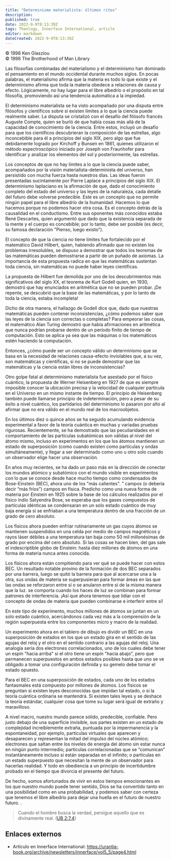 ```yaml
---
title: "Determinismo materialista: últimos ritos"
description: 
published: true
date: 2022-9-9T8:13:39Z
tags: Theology, Innerface International, article
editor: markdown
dateCreated: 2022-9-9T8:13:39Z
---
```


<p class="v-card v-sheet theme--light grey lighten-3 px-2">© 1998 Ken Glasziou<br>© 1998 The Brotherhood of Man Library</p>

Las filosofías combinadas del materialismo y el determinismo han dominado el pensamiento en el mundo occidental durante muchos siglos. En pocas palabras, el materialismo afirma que la materia es todo lo que existe y el determinismo afirma que toda la materia obedece a relaciones de causa y efecto. Lógicamente, no hay lugar para el libre albedrío o el propósito en tal filosofía, promoviendo así una tendencia automática a la impiedad.

El determinismo materialista se ha visto acompañado por una disputa entre filósofos y científicos sobre si existen límites a lo que la ciencia puede realmente saber. La disputa se cristalizó con el desafío del filósofo francés Auguste Compte, quien se burló de que había cosas más allá de la capacidad de conocimiento de la ciencia. Entre estos, incluyó un desafío para que los científicos descubrieran la composición de las estrellas, algo inconcebible para él a principios del siglo XIX, pero algo que fue debidamente logrado por Kirchoff y Bunsen en 1861, quienes utilizaron el método espectroscópico iniciado por Joseph von Fraunhofer para identificar y analizar los elementos del sol y posteriormente, las estrellas.

Los conceptos de que no hay límites a lo que la ciencia puede saber, acompañados por la visión materialista-determinista del universo, han persistido con mucha fuerza hasta nuestros días. Las ideas fueron presentadas sucintamente por Pierre Laplace a principios del siglo XIX. El determinismo laplaciano es la afirmación de que, dado el conocimiento completo del estado del universo y las leyes de la naturaleza, cada detalle del futuro debe volverse predecible. Este es un concepto que no permite ningún papel para el libre albedrío de la humanidad. Hacemos lo que hacemos porque no podemos hacer otra cosa. Es el concepto detrás de la causalidad en el conductismo. Entre sus oponentes más conocidos estaba René Descartes, quien argumentó que dado que la existencia separada de la mente y el cuerpo es concebible; por lo tanto, debe ser posible (es decir, su famosa declaración "Pienso, luego existo").

El concepto de que la ciencia no tiene límites fue fortalecido por el matemático David Hilbert, quien, habiendo afirmado que no existen los problemas irresolubles, se dispuso a demostrar que todos los teoremas de las matemáticas pueden demostrarse a partir de un puñado de axiomas. La importancia de esta propuesta radica en que las matemáticas sustentan toda ciencia, sin matemáticas no puede haber leyes científicas.

La propuesta de Hilbert fue demolida por uno de los descubrimientos más significativos del siglo XX, el teorema de Kurt Godell quien, en 1930, demostró que hay enunciados en aritmética que no se pueden probar. ¡De repente, se descubrió que la base de las matemáticas, y por lo tanto de toda la ciencia, estaba incompleta!

Dicho de otra manera, el hallazgo de Godell dice que, dado que nuestras matemáticas pueden contener inconsistencias, ¿cómo podemos saber que las leyes de la ciencia son correctas o completas? Para empeorar las cosas, el matemático Alan Turing demostró que había afirmaciones en aritmética que nunca podrían probarse dentro de un período finito de tiempo de computación. Esto se aplica ya sea que las máquinas o los matemáticos estén haciendo la computación.

Entonces, ¿cómo puede ser un concepto válido un determinismo que se basa en la necesidad de relaciones causa-efecto inviolables que, a su vez, son matemáticas y científicas, si no se puede demostrar que las matemáticas y la ciencia están libres de inconsistencias?

Otro golpe fatal al determinismo materialista fue asestado por el físico cuántico, la propuesta de Werner Heisenberg en 1927 de que es siempre imposible conocer la ubicación precisa y la velocidad de cualquier partícula en el Universo en un mismo instante de tiempo. El principio de Heisenberg también puede llamarse principio de indeterminación, pero a pesar de su éxito a nivel cuántico, los partidarios del determinismo lo pasaron por alto al afirmar que no era válido en el mundo real de los macroobjetos.

En los últimos diez o quince años se ha seguido acumulando evidencia experimental a favor de la teoría cuántica en muchas y variadas pruebas rigurosas. Recientemente, se ha demostrado que las peculiaridades en el comportamiento de las partículas subatómicas son válidas al nivel del átomo mismo, incluso en experimentos en los que los átomos mantienen un estado de superposición (como cuando existen como partículas y ondas simultáneamente), y llegar a ser determinado como uno u otro solo cuando un observador elige hacer una observación.

En años muy recientes, se ha dado un paso más en la dirección de conectar los mundos atómico y subatómico con el mundo visible en experimentos con lo que se conoce desde hace mucho tiempo como condensados ​​de Bose-Einstein (BEC), ahora uno de los "más calientes". ” campos (o debería decir “más fríos”) campos en física. Predicho como una nueva forma de materia por Einstein en 1925 sobre la base de los cálculos realizados por el físico indio Satyendra Bose, se esperaba que los gases compuestos de partículas idénticas se condensaran en un solo estado cuántico de muy baja energía si se enfriaban a una temperatura dentro de una fracción de un grado de cero absoluto.

Los físicos ahora pueden enfriar rutinariamente un gas cuyos átomos se mantienen suspendidos en una celda por medio de campos magnéticos y rayos láser débiles a una temperatura tan baja como 50 mil millonésimas de grado por encima del cero absoluto. Si las cosas se hacen bien, del gas sale el indescriptible globo de Einstein: hasta diez millones de átomos en una forma de materia nunca antes conocida.

Los físicos ahora están compitiendo para ver qué se puede hacer con estos BEC. Un resultado notable provino de la formación de dos BEC separados por una barrera, luego se quitó la barrera para que al acercarse una a la otra, sus ondas de materia se superpusieran para formar áreas en las que las ondas se reforzaron entre sí o se anularon entre sí de la misma manera que la luz. se comporta cuando los haces de luz se combinan para formar patrones de interferencia. ¡Así que ahora tenemos que lidiar con el concepto de ondas de materia que pueden combinarse e interferir entre sí!

En este tipo de experimento, muchos millones de átomos se juntan en un solo estado cuántico, acercándonos cada vez más a la comprensión de la región superpuesta entre los componentes micro y macro de la realidad.

Un experimento ahora en el tablero de dibujo es dividir un BEC en una superposición de estados en los que un estado gira en el sentido de las agujas del reloj y el otro en el sentido contrario a las agujas del reloj. Una analogía sería dos electrones correlacionados, uno de los cuales debe tener un espín "hacia arriba" si el otro tiene un espín "hacia abajo", pero que permanecen superpuestos en ambos estados posibles hasta que uno se ve obligado a tomar una configuración definida y su gemelo debe tomar el estado opuesto.

Para el BEC en una superposición de estados, cada uno de los estados fantasmales está compuesto por millones de átomos. Los físicos se preguntan si existen leyes desconocidas que impidan tal estado, o si la teoría cuántica ordinaria se mantendrá. Si existen tales leyes y se deshace la teoría estándar, cualquier cosa que tome su lugar será igual de extraño y maravilloso.

A nivel macro, nuestro mundo parece sólido, predecible, confiable. Pero justo debajo de una superficie invisible, sus partes existen en un estado de complejidad increíblemente extraña, puntuada por la impermanencia y la espontaneidad, por ejemplo, partículas virtuales que aparecen y desaparecen y representan la mitad del impulso del núcleo atómico; electrones que saltan entre los niveles de energía del átomo sin estar nunca en ningún punto intermedio; partículas correlacionadas que se “comunican” instantáneamente incluso si están separadas en el infinito; o partículas en un estado superpuesto que necesitan la mente de un observador para hacerlas realidad. Y todo en obediencia a un principio de incertidumbre probado en el tiempo que divorcia el presente del futuro.

De hecho, somos afortunados de vivir en estos tiempos emocionantes en los que nuestro mundo puede tener sentido, Dios se ha convertido tanto en una posibilidad como en una probabilidad, y podemos saber con certeza que tenemos el libre albedrío para dejar una huella en el futuro de nuestro futuro. .

> Cuando el hombre busca la verdad, persigue aquello que es divinamente real. ([UB 2:7.4](/es/El_Libro_de_Urantia/2#p7_4))

## Enlaces externos

- Artículo en Innerface International: https://urantia-book.org/archive/newsletters/innerface/vol5_5/page4.html


